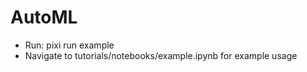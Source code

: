 # AutoML

- Run: pixi run example
- Navigate to tutorials/notebooks/example.ipynb for example usage


